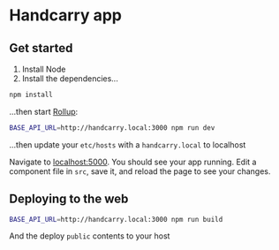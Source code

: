 # Handcarry app


## Get started

1. Install Node
2. Install the dependencies...

```bash
npm install
```

...then start [Rollup](https://rollupjs.org):

```bash
BASE_API_URL=http://handcarry.local:3000 npm run dev
```

...then update your `etc/hosts` with a `handcarry.local` to localhost

Navigate to [localhost:5000](http://localhost:5000). You should see your app running. Edit a component file in `src`, save it, and reload the page to see your changes.


## Deploying to the web

```bash
BASE_API_URL=http://handcarry.local:3000 npm run build
```

And the deploy `public` contents to your host
